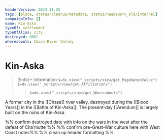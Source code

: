 ```yaml
---
headerVersion: 2023.11.25
tags: [place, status/cleanup/metadata, status/needswork_old/internal]
campaignInfo: []
name: Kin-Aska
typeOf: settlement
typeOfAlias: city
destroyed: 0001
whereabouts: Chasa River Valley
---
```

# Kin-Aska
>[!info]+ Information
> `$=dv.view("_scripts/view/get_PageDatedValue")`
> `$=dv.view("_scripts/view/get_Affiliations")`
>> `$=dv.view("_scripts/view/get_Whereabouts")`

A former city in the [[Chasa]] river valley, destroyed during the [[Blood Years]] in the [[Battle of Kin-Aska]]. The present-day [[Arendum]] is largely built on the ruins of Kin-Aska.

%% confirm destroyed date with info on the wars in the west after the defeat of Cha'mutte %%
%% confirm pre-Great-War culture here with West Coast notes%%
%% clean up header formatting %%